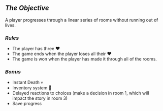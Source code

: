 ## _The Objective_

A player progresses through a linear series of rooms without running out of lives.

### _Rules_

- The player has three :heart:
- The game ends when the player loses all their :heart:
- The game is won when the player has made it through all of the rooms.

### _Bonus_

- Instant Death :skull:
- Inventory system :briefcase:
- Delayed reactions to choices (make a decision in room 1, which will impact the story in room 3)
- Save progress
